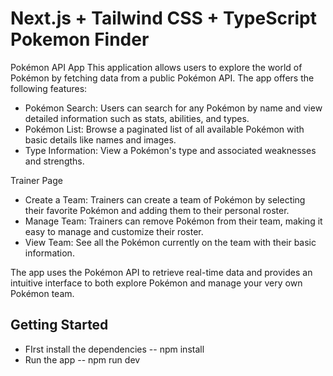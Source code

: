 # Next.js + Tailwind CSS + TypeScript Pokemon Finder

Pokémon API App
This application allows users to explore the world of Pokémon by fetching data from a public Pokémon API. The app offers the following features:

- Pokémon Search: Users can search for any Pokémon by name and view detailed information such as stats, abilities, and types.
- Pokémon List: Browse a paginated list of all available Pokémon with basic details like names and images.
- Type Information: View a Pokémon's type and associated weaknesses and strengths.

Trainer Page

- Create a Team: Trainers can create a team of Pokémon by selecting their favorite Pokémon and adding them to their personal roster.
- Manage Team: Trainers can remove Pokémon from their team, making it easy to manage and customize their roster.
- View Team: See all the Pokémon currently on the team with their basic information.

The app uses the Pokémon API to retrieve real-time data and provides an intuitive interface to both explore Pokémon and manage your very own Pokémon team.

## Getting Started

- FIrst install the dependencies -- npm install
- Run the app -- npm run dev
